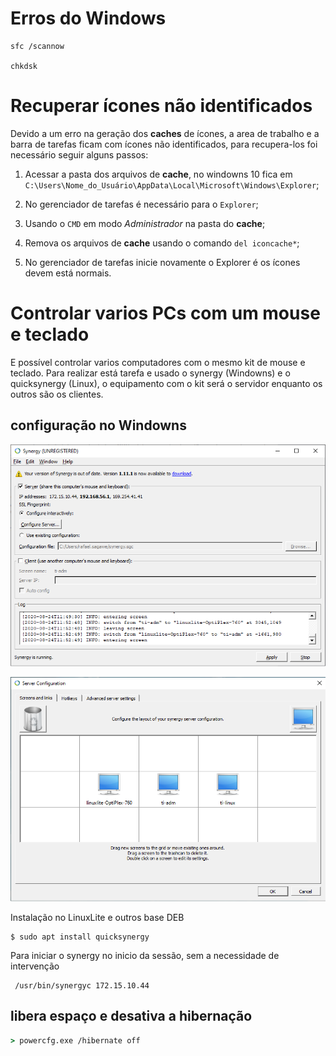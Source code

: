 # Erros do Windows

    sfc /scannow

    chkdsk

# Recuperar ícones não identificados

Devido a um erro na geração dos **caches** de ícones, a area de trabalho e a barra de tarefas ficam com ícones não identificados, para recupera-los foi necessário seguir alguns passos:

1. Acessar a pasta dos arquivos de **cache**, no windowns 10 fica em ``C:\Users\Nome_do_Usuário\AppData\Local\Microsoft\Windows\Explorer``;

2. No gerenciador de tarefas é necessário para o ``Explorer``;

3. Usando o ``CMD`` em modo *Administrador* na pasta do **cache**;

4. Remova os arquivos de **cache** usando o comando ``del iconcache*``;

5. No gerenciador de tarefas inicie novamente o Explorer é os ícones devem está normais.

# Controlar varios PCs com um mouse e teclado

E possível controlar varios computadores com o mesmo kit de mouse e teclado. Para realizar está tarefa e usado o synergy (Windowns) e o quicksynergy (Linux), o equipamento com o kit será o servidor enquanto os outros são os clientes.

## configuração no Windowns

![Tela do Synergy](synergy/synergy-config-01.png)

![Tela de localização dos Clientes](synergy/synergy-config-02.png)

Instalação no LinuxLite e outros base DEB

~~~~shell
$ sudo apt install quicksynergy
~~~~
Para iniciar o synergy no inicio da sessão, sem a necessidade de intervenção


~~~~shell
 /usr/bin/synergyc 172.15.10.44
 ~~~~

## libera espaço e desativa a hibernação
 ~~~~cmd
 > powercfg.exe /hibernate off
 ~~~~